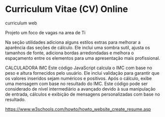 # Curriculum Vitae (CV) Online

curriculum web 

Projeto um foco de vagas na area de Ti

Na seção utilidades adiciona alguns estilos extras para melhorar a aparência das seções de cálculo. 
Ele inclui uma sombra sutil, ajusta os tamanhos de fonte, adiciona bordas arredondadas e melhora o espaçamento entre os elementos para uma apresentação mais profissional. 

CALCULADORA IMC
Este código JavaScript calcula o IMC com base no peso e altura fornecidos pelo usuário. Ele inclui validação para garantir que os valores inseridos sejam numéricos e positivos.
Após o cálculo, exibe uma mensagem com base no resultado do IMC. 
Este código pode ser considerado de nível intermediário a avançado devido à sua manipulação de entrada, cálculos e exibição de mensagens personalizadas com base no resultado.


 https://www.w3schools.com/howto/howto_website_create_resume.asp
